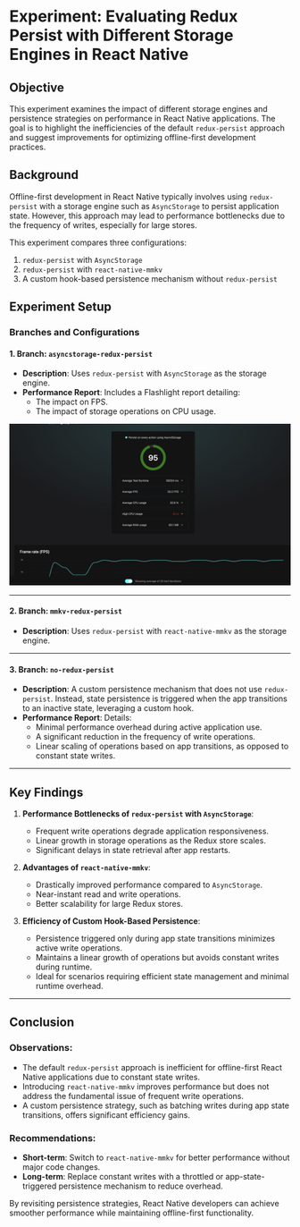 # Experiment: Evaluating Redux Persist with Different Storage Engines in React Native

## Objective

This experiment examines the impact of different storage engines and persistence strategies on performance in React Native applications. The goal is to highlight the inefficiencies of the default `redux-persist` approach and suggest improvements for optimizing offline-first development practices.

## Background

Offline-first development in React Native typically involves using `redux-persist` with a storage engine such as `AsyncStorage` to persist application state. However, this approach may lead to performance bottlenecks due to the frequency of writes, especially for large stores.

This experiment compares three configurations:

1. `redux-persist` with `AsyncStorage`
2. `redux-persist` with `react-native-mmkv`
3. A custom hook-based persistence mechanism without `redux-persist`

## Experiment Setup

### Branches and Configurations

#### 1. **Branch: `asyncstorage-redux-persist`**
- **Description**: Uses `redux-persist` with `AsyncStorage` as the storage engine.
- **Performance Report**: Includes a Flashlight report detailing:
  - The impact on FPS.
  - The impact of storage operations on CPU usage.


![Redux Persist and Asyncstorage report](./persist-asyncstorage-report.png)

---

#### 2. **Branch: `mmkv-redux-persist`**
- **Description**: Uses `redux-persist` with `react-native-mmkv` as the storage engine.


---

#### 3. **Branch: `no-redux-persist`**
- **Description**: A custom persistence mechanism that does not use `redux-persist`. Instead, state persistence is triggered when the app transitions to an inactive state, leveraging a custom hook.
- **Performance Report**: Details:
  - Minimal performance overhead during active application use.
  - A significant reduction in the frequency of write operations.
  - Linear scaling of operations based on app transitions, as opposed to constant state writes.

---

## Key Findings

1. **Performance Bottlenecks of `redux-persist` with `AsyncStorage`**:
   - Frequent write operations degrade application responsiveness.
   - Linear growth in storage operations as the Redux store scales.
   - Significant delays in state retrieval after app restarts.

2. **Advantages of `react-native-mmkv`**:
   - Drastically improved performance compared to `AsyncStorage`.
   - Near-instant read and write operations.
   - Better scalability for large Redux stores.

3. **Efficiency of Custom Hook-Based Persistence**:
   - Persistence triggered only during app state transitions minimizes active write operations.
   - Maintains a linear growth of operations but avoids constant writes during runtime.
   - Ideal for scenarios requiring efficient state management and minimal runtime overhead.

---

## Conclusion

### Observations:
- The default `redux-persist` approach is inefficient for offline-first React Native applications due to constant state writes.
- Introducing `react-native-mmkv` improves performance but does not address the fundamental issue of frequent write operations.
- A custom persistence strategy, such as batching writes during app state transitions, offers significant efficiency gains.

### Recommendations:
- **Short-term**: Switch to `react-native-mmkv` for better performance without major code changes.
- **Long-term**: Replace constant writes with a throttled or app-state-triggered persistence mechanism to reduce overhead.

By revisiting persistence strategies, React Native developers can achieve smoother performance while maintaining offline-first functionality.
